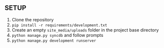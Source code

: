 SETUP
-----

1.  Clone the repository
2.  `pip install -r requirements/development.txt`
3.  Create an empty `site_media/uploads` folder in the project base directory
4.  `python manage.py syncdb` and follow prompts
6.  `python manage.py development runserver`
